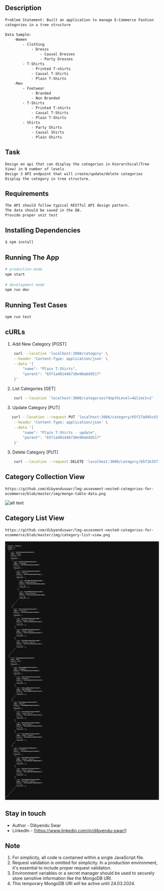 ## Description
    Problem Statement: Built an application to manage E-Commerce Fashion categories in a tree structure

    Data Sample:    
        -Women
            - Clothing
                - Dresss
                    - Causal Dresses
                    - Party Dresses
            - T-Shirts
                - Printed T-shirts
                - Causal T-Shirts
                - Plain T-Shirts
        -Men
            - Footwear
                - Branded
                - Non Branded
            - T-Shirts
                - Printed T-shirts
                - Causal T-Shirts
                - Plain T-Shirts
            - Shirts
                - Party Shirts
                - Causal Shirts
                - Plain Shirts

## Task

    Design an api that can display the categories in Hierarchical(Tree View) in N number of levels
    Design 3 API endpoint that will create/update/delete categories
    Display the category in tree structure.

## Requirements

    The API should follow typical RESTful API design pattern.
    The data should be saved in the DB.
    Provide proper unit test

## Installing Dependencies

```bash
$ npm install
```

## Running The App

```bash
# production mode
npm start

# development mode
npm run dev
```

## Running Test Cases

```bash
npm run test
```
   
## cURLs

1.  Add New Category [POST]

```bash
    curl --location 'localhost:3088/category' \
    --header 'Content-Type: application/json' \
    --data '{
        "name": "Plain T-Shirts",
        "parent": "65f1ad0144b738e90a6dd517"
    }'
```

2. List Categories [GET]
    
```bash
    curl --location 'localhost:3000/categories?depthLevel=4&limit=2'
```

3. Update Category [PUT]
        
```bash
   curl --location --request PUT 'localhost:3088/category/65f27a895cd1f5a22e3e8b19' \
    --header 'Content-Type: application/json' \
    --data '{
        "name": "Plain T-Shirts - update",
        "parent": "65f1ad0144b738e90a6dd517"
    }'
```

3. Delete Category [PUT]

```bash
    curl --location --request DELETE 'localhost:3000/category/65f1b35f1083a004ad2158ca'
```

## Category Collection View

    https://github.com/dibyenduswar/lmg-assesment-nested-categories-for-ecommerce/blob/master/img/mongo-table-data.png

![alt text]([http://url/to/img.png](https://github.com/dibyenduswar/lmg-assesment-nested-categories-for-ecommerce/blob/master/img/mongo-table-data.png))
    
## Category List View

    https://github.com/dibyenduswar/lmg-assesment-nested-categories-for-ecommerce/blob/master/img/category-list-view.png

![alt text](https://github.com/dibyenduswar/lmg-assesment-nested-categories-for-ecommerce/blob/master/img/category-list-view.png)

## Stay in touch

- Author - Dibyendu Swar
- LinkedIn - [https://www.linkedin.com/in/dibyendu-swar/]

## Note
1.  For simplicity, all code is contained within a single JavaScript file.
2.  Request validation is omitted for simplicity. In a production environment, it's essential to include proper request validation.
3.  Environment variables or a secret manager should be used to securely store sensitive information like the MongoDB URI. 
4.  This temporary MongoDB URI will be active until 24.03.2024.
